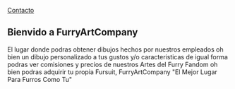 [Contacto](Contacto.md)

## Bienvido a FurryArtCompany 
El lugar donde podras obtener dibujos hechos por nuestros empleados oh bien un dibujo personalizado a tus gustos y/o caracteristicas de igual forma podras ver comisiones y precios de nuestros Artes del Furry Fandom oh bien podras adquirir tu propia Fursuit, FurryArtCompany "El Mejor Lugar Para Furros Como Tu" 
